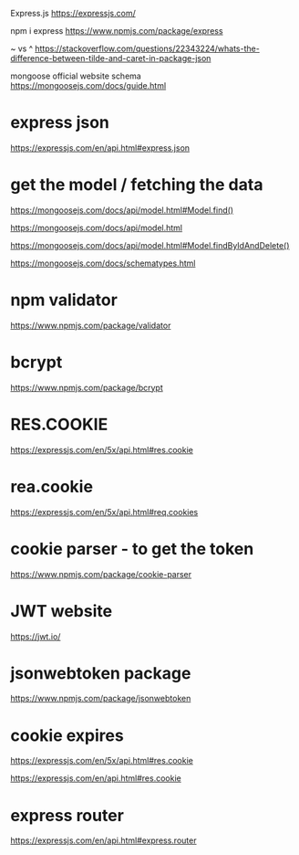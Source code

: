 Express.js
https://expressjs.com/

npm i express
https://www.npmjs.com/package/express

~ vs ^
https://stackoverflow.com/questions/22343224/whats-the-difference-between-tilde-and-caret-in-package-json

mongoose official website 
schema 
https://mongoosejs.com/docs/guide.html

 # express json 
https://expressjs.com/en/api.html#express.json

# get the model / fetching the data 
https://mongoosejs.com/docs/api/model.html#Model.find()

https://mongoosejs.com/docs/api/model.html

https://mongoosejs.com/docs/api/model.html#Model.findByIdAndDelete()

https://mongoosejs.com/docs/schematypes.html

# npm validator 
https://www.npmjs.com/package/validator

# bcrypt 
https://www.npmjs.com/package/bcrypt

# RES.COOKIE
https://expressjs.com/en/5x/api.html#res.cookie

# rea.cookie
https://expressjs.com/en/5x/api.html#req.cookies

# cookie parser - to get the token 
https://www.npmjs.com/package/cookie-parser

# JWT website 
https://jwt.io/

# jsonwebtoken package
https://www.npmjs.com/package/jsonwebtoken

# cookie expires
https://expressjs.com/en/5x/api.html#res.cookie

https://expressjs.com/en/api.html#res.cookie


# express router 
https://expressjs.com/en/api.html#express.router